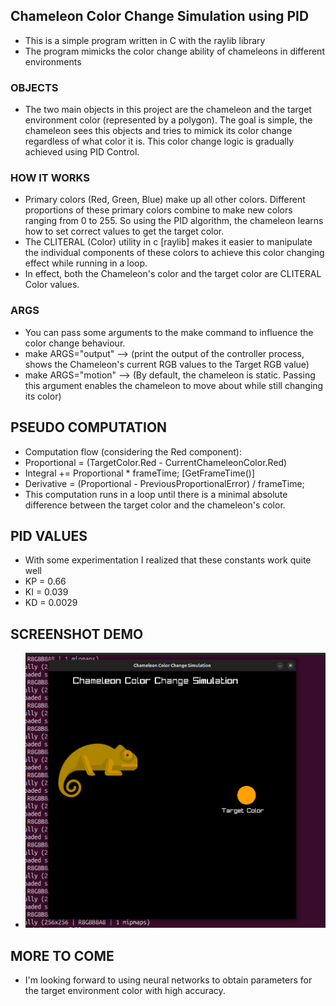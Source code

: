 
## Chameleon Color Change Simulation using PID

 - This is a simple program written in C with the raylib library
 - The program mimicks the color change ability of chameleons in different environments
    
  ### OBJECTS
  - The two main objects in this project are the chameleon and the target environment color (represented by a
    polygon). The goal is simple, the chameleon sees this objects and tries to mimick its color change regardless
    of what color it is. This color change logic is gradually achieved using PID Control.

  ### HOW IT WORKS
  - Primary colors (Red, Green, Blue) make up all other colors. Different proportions of these primary
  colors combine to make new colors ranging from 0 to 255. So using the PID algorithm, the chameleon learns how to set
  correct values to get the target color.
  - The CLITERAL (Color) utility in c [raylib] makes it easier to manipulate the individual components of these colors
  to achieve this color changing effect while running in a loop.
  - In effect, both the Chameleon's color and the target color are CLITERAL Color values.

  ### ARGS
  - You can pass some arguments to the make command to influence the color change behaviour.
  - make ARGS="output" --> (print the output of the controller process, shows the Chameleon's current RGB values to the Target RGB value)
  - make ARGS="motion" --> (By default, the chameleon is static. Passing this argument enables the chameleon to move about while still changing its color)

  ## PSEUDO COMPUTATION
  - Computation flow (considering the Red component):
  - Proportional = (TargetColor.Red - CurrentChameleonColor.Red)
  - Integral += Proportional * frameTime; [GetFrameTime()]
  - Derivative = (Proportional - PreviousProportionalError) / frameTime;
  - This computation runs in a loop until there is a minimal absolute difference between the target color and the chameleon's color.

  ## PID VALUES
  - With some experimentation I realized that these constants work quite well
  - KP = 0.66
  - KI = 0.039
  - KD = 0.0029

  ## SCREENSHOT DEMO
  - ![alt text](screenshot.png)


  ## MORE TO COME
  - I'm looking forward to using neural networks to obtain parameters for the target environment color with high 
    accuracy. 
